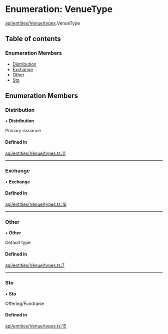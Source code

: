 # Enumeration: VenueType

[api/entities/Venue/types](../wiki/api.entities.Venue.types).VenueType

## Table of contents

### Enumeration Members

- [Distribution](../wiki/api.entities.Venue.types.VenueType#distribution)
- [Exchange](../wiki/api.entities.Venue.types.VenueType#exchange)
- [Other](../wiki/api.entities.Venue.types.VenueType#other)
- [Sto](../wiki/api.entities.Venue.types.VenueType#sto)

## Enumeration Members

### Distribution

• **Distribution**

Primary issuance

#### Defined in

[api/entities/Venue/types.ts:11](https://github.com/PolymathNetwork/polymesh-sdk/blob/c6fe1be3/src/api/entities/Venue/types.ts#L11)

___

### Exchange

• **Exchange**

#### Defined in

[api/entities/Venue/types.ts:16](https://github.com/PolymathNetwork/polymesh-sdk/blob/c6fe1be3/src/api/entities/Venue/types.ts#L16)

___

### Other

• **Other**

Default type

#### Defined in

[api/entities/Venue/types.ts:7](https://github.com/PolymathNetwork/polymesh-sdk/blob/c6fe1be3/src/api/entities/Venue/types.ts#L7)

___

### Sto

• **Sto**

Offering/Fundraise

#### Defined in

[api/entities/Venue/types.ts:15](https://github.com/PolymathNetwork/polymesh-sdk/blob/c6fe1be3/src/api/entities/Venue/types.ts#L15)
